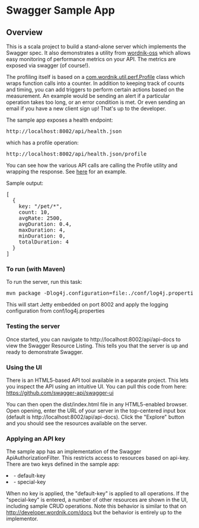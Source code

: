 # Swagger Sample App

## Overview
This is a scala project to build a stand-alone server which implements the Swagger spec.  It also demonstrates
a utility from [wordnik-oss](https://github.com/swagger-api/wordnik-oss) which allows easy monitoring of performance metrics on your API.  The
metrics are exposed via swagger (of course!).

The profiling itself is based on a [com.wordnik.util.perf.Profile](https://github.com/swagger-api/wordnik-oss/blob/master/modules/common-utils/src/main/scala/com/wordnik/util/perf/Profile.scala) class
which wraps function calls into a counter.  In addition to keeping track of counts and timing, you can add 
triggers to perform certain actions based on the measurement.  An example would be sending an alert if a particular
operation takes too long, or an error condition is met.  Or even sending an email if you have a new client sign up!  That's
up to the developer.

The sample app exposes a health endpoint:

<pre>
http://localhost:8002/api/health.json
</pre>

which has a profile operation:

<pre>
http://localhost:8002/api/health.json/profile
</pre>

You can see how the various API calls are calling the Profile utility and wrapping the response.  See [here](https://github.com/swagger-api/swagger-core/blob/master/samples/scala-jaxrs-apm/src/main/scala/com/wordnik/swagger/sample/resource/PetResource.scala#L50) for an example.

Sample output:
<pre>
[
  {
    key: "/pet/*",
    count: 10,
    avgRate: 2500,
    avgDuration: 0.4,
    maxDuration: 4,
    minDuration: 0,
    totalDuration: 4
  }
]
</pre>

### To run (with Maven)
To run the server, run this task:
<pre>
mvn package -Dlog4j.configuration=file:./conf/log4j.properties jetty:run
</pre>

This will start Jetty embedded on port 8002 and apply the logging configuration from conf/log4j.properties

### Testing the server
Once started, you can navigate to http://localhost:8002/api/api-docs to view the Swagger Resource Listing.
This tells you that the server is up and ready to demonstrate Swagger.

### Using the UI
There is an HTML5-based API tool available in a separate project.  This lets you inspect the API using an 
intuitive UI.  You can pull this code from here:  https://github.com/swagger-api/swagger-ui

You can then open the dist/index.html file in any HTML5-enabled browser.  Open opening, enter the
URL of your server in the top-centered input box (default is http://localhost:8002/api/api-docs).  Click the "Explore"
button and you should see the resources available on the server.

### Applying an API key
The sample app has an implementation of the Swagger ApiAuthorizationFilter.  This restricts access to resources
based on api-key.  There are two keys defined in the sample app:

<li>- default-key</li>

<li>- special-key</li>

When no key is applied, the "default-key" is applied to all operations.  If the "special-key" is entered, a
number of other resources are shown in the UI, including sample CRUD operations.  Note this behavior is similar
to that on http://developer.wordnik.com/docs but the behavior is entirely up to the implementor.
